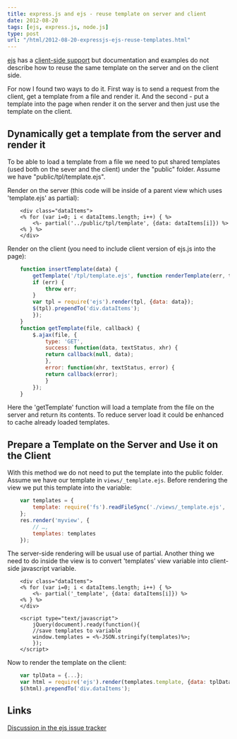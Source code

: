 ```yaml
---
title: express.js and ejs - reuse template on server and client
date: 2012-08-20
tags: [ejs, express.js, node.js]
type: post
url: "/html/2012-08-20-expressjs-ejs-reuse-templates.html"
---
```


[ejs](https://github.com/visionmedia/ejs) has a [client-side support](https://github.com/visionmedia/ejs#client-side-support) but documentation and examples do not describe how to reuse the same template on the server and on the client side.

For now I found two ways to do it. First way is to send a request from the client, get a template from a file and render it. And the second - put a template into the page when render it on the server and then just use the template on the client.
<!-- more -->

Dynamically get a template from the server and render it
--------------------------------------------
To be able to load a template from a file we need to put shared templates (used both on the sever and the client) under the "public" folder. Assume we have "public/tpl/template.ejs".

Render on the server (this code will be inside of a parent view which uses 'template.ejs' as partial):

```text
    <div class="dataItems">
    <% for (var i=0; i < dataItems.length; i++) { %>
        <%- partial('../public/tpl/template', {data: dataItems[i]}) %>
    <% } %>
    </div>
```

Render on the client (you need to include client version of ejs.js into the page):

```js
    function insertTemplate(data) {
        getTemplate('/tpl/template.ejs', function renderTemplate(err, tpl) {
        if (err) {
            throw err;
        }
        var tpl = require('ejs').render(tpl, {data: data});
        $(tpl).prependTo('div.dataItems');
        });
    }
    function getTemplate(file, callback) {
        $.ajax(file, {
            type: 'GET',
            success: function(data, textStatus, xhr) {
            return callback(null, data);
            },
            error: function(xhr, textStatus, error) {
            return callback(error);
            }
        });
    }
```

Here the 'getTemplate' function will load a template from the file on the server and return its contents. To reduce server load it could be enhanced to cache already loaded templates.

Prepare a Template on the Server and Use it on the Client
--------------------------------------------
With this method we do not need to put the template into the public folder. Assume we have our template in `views/_template.ejs`. Before rendering the view we put this template into the variable:

```js
    var templates = {
        template: require('fs').readFileSync('./views/_template.ejs', 'utf-8')
    };
    res.render('myview', {
        // …,
        templates: templates
    });
```

The server-side rendering will be usual use of partial. Another thing we need to do inside the view is to convert 'templates' view variable into client-side javascript variable.

```text
    <div class="dataItems">
    <% for (var i=0; i < dataItems.length; i++) { %>
        <%- partial('_template', {data: dataItems[i]}) %>
    <% } %>
    </div>

    <script type="text/javascript">
        jQuery(document).ready(function(){
        //save templates to variable
        window.templates = <%-JSON.stringify(templates)%>;
        });
    </script>
```

Now to render the template on the client:

```js
    var tplData = {...};
    var html = require('ejs').render(templates.template, {data: tplData});
    $(html).prependTo('div.dataItems');
```

Links
--------------------------------------------
[Discussion in the ejs issue tracker](https://github.com/visionmedia/ejs/issues/52)
